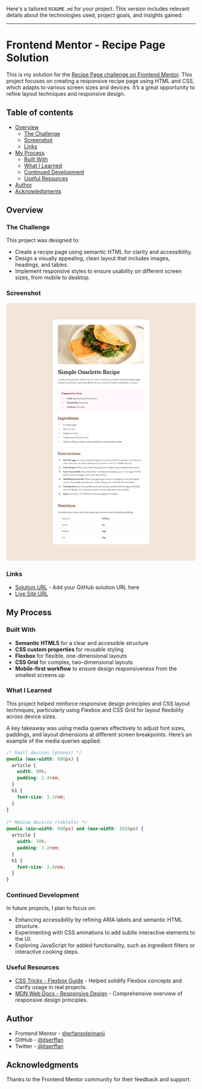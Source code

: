 Here's a tailored `README.md` for your project. This version includes relevant details about the technologies used, project goals, and insights gained:

---

# Frontend Mentor - Recipe Page Solution

This is my solution for the [Recipe Page challenge on Frontend Mentor](https://www.frontendmentor.io/challenges/recipe-page-KiTsR8QQKm). This project focuses on creating a responsive recipe page using HTML and CSS, which adapts to various screen sizes and devices. It’s a great opportunity to refine layout techniques and responsive design.

## Table of contents

- [Overview](#overview)
  - [The Challenge](#the-challenge)
  - [Screenshot](#screenshot)
  - [Links](#links)
- [My Process](#my-process)
  - [Built With](#built-with)
  - [What I Learned](#what-i-learned)
  - [Continued Development](#continued-development)
  - [Useful Resources](#useful-resources)
- [Author](#author)
- [Acknowledgments](#acknowledgments)

## Overview

### The Challenge

This project was designed to:
- Create a recipe page using semantic HTML for clarity and accessibility.
- Design a visually appealing, clean layout that includes images, headings, and tables.
- Implement responsive styles to ensure usability on different screen sizes, from mobile to desktop.

### Screenshot

![Recipe Page Desktop](./design/desktop-design.jpg)

### Links

- [Solution URL](https://github.com/itserffan/recipe-page-main) - Add your GitHub solution URL here
- [Live Site URL]([https://yourusername.github.io/recipe-page](https://frontendmentor-recipe-main-page.netlify.app/))

## My Process

### Built With

- **Semantic HTML5** for a clear and accessible structure
- **CSS custom properties** for reusable styling
- **Flexbox** for flexible, one-dimensional layouts
- **CSS Grid** for complex, two-dimensional layouts
- **Mobile-first workflow** to ensure design responsiveness from the smallest screens up

### What I Learned

This project helped reinforce responsive design principles and CSS layout techniques, particularly using Flexbox and CSS Grid for layout flexibility across device sizes.

A key takeaway was using media queries effectively to adjust font sizes, paddings, and layout dimensions at different screen breakpoints. Here’s an example of the media queries applied:

```css
/* Small devices (phones) */
@media (max-width: 600px) {
  article {
    width: 90%;
    padding: 2.4rem;
  }
  h1 {
    font-size: 3.2rem;
  }
}

/* Medium devices (tablets) */
@media (min-width: 600px) and (max-width: 1024px) {
  article {
    width: 70%;
    padding: 3.2rem;
  }
  h1 {
    font-size: 3.6rem;
  }
}
```

### Continued Development

In future projects, I plan to focus on:
- Enhancing accessibility by refining ARIA labels and semantic HTML structure.
- Experimenting with CSS animations to add subtle interactive elements to the UI.
- Exploring JavaScript for added functionality, such as ingredient filters or interactive cooking steps.

### Useful Resources

- [CSS Tricks - Flexbox Guide](https://css-tricks.com/snippets/css/a-guide-to-flexbox/) - Helped solidify Flexbox concepts and clarify usage in real projects.
- [MDN Web Docs - Responsive Design](https://developer.mozilla.org/en-US/docs/Learn/CSS/CSS_layout/Responsive_Design) - Comprehensive overview of responsive design principles.

## Author

- Frontend Mentor - [@erfansoleimanii](https://www.frontendmentor.io/profile/erfansoleimanii)
- GitHub - [@itserffan](https://github.com/itserffan)
- Twitter - [@itserffan](https://www.twitter.com/itserffan)

## Acknowledgments

Thanks to the Frontend Mentor community for their feedback and support.
